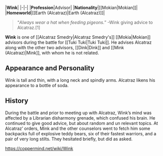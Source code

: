 |**Wink**|
|-|-|
|**Profession**|Advisor|
|**Nationality**|[[Mokian\|Mokian]]|
|**Homeworld**|[[Earth (Alcatraz)\|Earth (Alcatraz)]]|

>“*Always wear a hat when feeding pigeons.*”
\-Wink giving advice to Alcatraz.[1]


**Wink** is one of [[Alcatraz Smedry\|Alcatraz Smedry's]] [[Mokia\|Mokian]] advisors during the battle for [[Tuki Tuki\|Tuki Tuki]]. He advises Alcatraz along with the other two advisors, [[Dink\|Dink]] and [[Mink (Alcatraz)\|Mink]], with whom he is not related.

## Appearance and Personality
Wink is tall and thin, with a long neck and spindly arms. Alcatraz likens his appearance to a bottle of soda.

## History
During the battle and prior to meeting up with Alcatraz, Wink’s mind was affected by a Librarian disharmony grenade, which confused his brain. He continued to give good advice, but about random and un relevant topics. At Alcatraz’ orders, Mink and the other counselors went to fetch him some backpacks full of explosive teddy bears, six of their fastest warriors, and a pair of very long stilts. They hesitated briefly, but did as asked.




https://coppermind.net/wiki/Wink